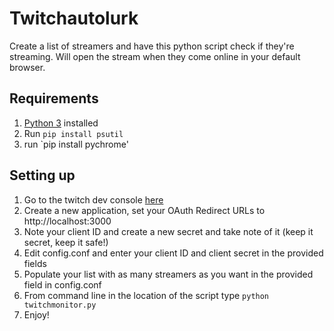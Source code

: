 # Twitchautolurk
Create a list of streamers and have this python script check if they're streaming. Will open the stream when they come online in your default browser.

## Requirements
1. [Python 3](https://www.python.org/downloads/) installed
2. Run `pip install psutil`
3. run `pip install pychrome'

## Setting up
1. Go to the twitch dev console [here](https://dev.twitch.tv/console)
2. Create a new application, set your OAuth Redirect URLs to http://localhost:3000
3. Note your client ID and create a new secret and take note of it (keep it secret, keep it safe!)
4. Edit config.conf and enter your client ID and client secret in the provided fields
5. Populate your list with as many streamers as you want in the provided field in config.conf
6. From command line in the location of the script type
   `python twitchmonitor.py`
7. Enjoy! 

